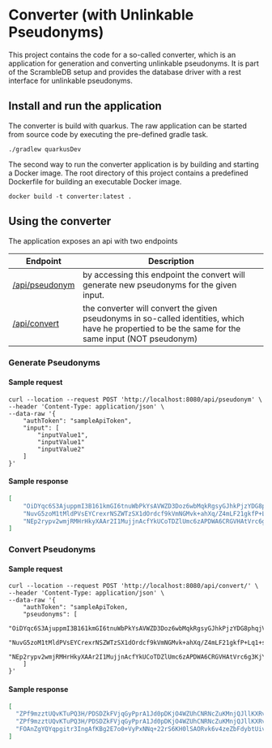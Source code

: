 # Converter (with Unlinkable Pseudonyms)

This project contains the code for a so-called converter, which is an application for generation and converting unlinkable pseudonyms.
It is part of the ScrambleDB setup and provides the database driver with a rest interface for unlinkable pseudonyms.

## Install and run the application

The converter is build with quarkus. The raw application can be started from source code by executing the pre-defined gradle task. 
```shell script
./gradlew quarkusDev
```
The second way to run the converter application is by building and starting a Docker image. 
The root directory of this project contains a predefined Dockerfile for building an executable Docker image.
```shell script
docker build -t converter:latest .
```

## Using the converter

The application exposes an api with two endpoints

| Endpoint           | Description                                                                                                                                         |
|--------------------|-----------------------------------------------------------------------------------------------------------------------------------------------------|
| [/api/pseudonym]() | by accessing this endpoint the convert will generate new pseudonyms for the given input.                                                            |
| [/api/convert]()   | the converter will convert the given pseudonyms in so-called identities, which have he propertied to be the same for the same input (NOT pseudonym) | 

### Generate Pseudonyms

#### Sample request
```shell script
curl --location --request POST 'http://localhost:8080/api/pseudonym' \
--header 'Content-Type: application/json' \
--data-raw '{
    "authToken": "sampleApiToken",
    "input": [
        "inputValue1",
        "inputValue1"
        "inputValue2"
    ]
}'
```
#### Sample response
```json
[
    "OiDYqc6S3AjuppmI3B161kmGI6tnuWbPkYsAVWZD3Doz6wbMqkRgsyGJhkPjzYDG8phqjVzEup0ClkoLMcPMWcR2E6TGBw//hoItr29nU6JJNvDOTS9LjVvoKZXtqu6l4gntJngNMWwNUfjxggAl2XOvj4N7cFsq1ZGDoP7+mNovmo5oQ9wDSwCZ+x1jD5ychhJRCw432l98pLHVT6ATq60tHyET8lUh0BH4E0Soq0qkQMPh5YuqY737hByFUTfTLUYZRwH61E2DTN/Iah9wFEJzpcOtFG0S7jTbYlKdMIUxsydjII996puDGUa2vxzmM2LQHw73zQvStr3nG4TTpQ==",
    "NuvG5zoM1tMldPVsEYCrexrNSZWTzSX1dOrdcf9kVmNGMvk+ahXq/Z4mLF21gkfP+Lq1+s90yoZEy3W9d4CIO6lBabD4U7iBQgM7frvKuMC4iwz1Bm6hWmcyChb93I6N9yU2MmttLqSALbrzl6mi27fmtmrQXPmj4xm/uGtHrBxgkor0doQ7zsSlfB5ZM0p5Ru9DlGTTcx5/Ab8jffLgftwOA7Ft3wsy0ou/6iuVlLEdmE9o7J9We0RJlXOxDN1QXwkW6vchKD2z6NjtVur/9sLgLjz7TD4rA2YzsZKKIkckqnG2OohKAeyTCprUOdvWsUvXc5rgSQ6UeMwA/FfR3g==",
    "NEp2rypv2wmjRMHrHkyXAAr2I1MujjnAcfYkUCoTDZlUmc6zAPDWA6CRGVHAtVrc6g3KjYItUJ2dnFzXbIOTFETOSd9ELtxd41xytvIDDTnCPkQJXTsPTLgTQVmXoP2mW/zMt+ee7oMpbfQCq2a4TVTADeZg55qC28PrNgCCZsEFCwCe4IKZI2UX8AtQlhK3tWXQhLdOoxVYAwO9Rcd2FV8acM1tNqwYEmFLMua0gQfYc36rGHAJ8rgCUFs9lSj/HWwD4z2bg+hkqZT2tQRCDrLHc2wsfF5TFjOYWUUCHr0F+dMYMOqLnVit7JEcNWTUD/9ZI6jLzXGAoVaMtp7DkA=="
]
```

### Convert Pseudonyms

#### Sample request
```shell script
curl --location --request POST 'http://localhost:8080/api/convert/' \
--header 'Content-Type: application/json' \
--data-raw '{
    "authToken": "sampleApiToken,
    "pseudonyms": [
        "OiDYqc6S3AjuppmI3B161kmGI6tnuWbPkYsAVWZD3Doz6wbMqkRgsyGJhkPjzYDG8phqjVzEup0ClkoLMcPMWcR2E6TGBw//hoItr29nU6JJNvDOTS9LjVvoKZXtqu6l4gntJngNMWwNUfjxggAl2XOvj4N7cFsq1ZGDoP7+mNovmo5oQ9wDSwCZ+x1jD5ychhJRCw432l98pLHVT6ATq60tHyET8lUh0BH4E0Soq0qkQMPh5YuqY737hByFUTfTLUYZRwH61E2DTN/Iah9wFEJzpcOtFG0S7jTbYlKdMIUxsydjII996puDGUa2vxzmM2LQHw73zQvStr3nG4TTpQ==",
        "NuvG5zoM1tMldPVsEYCrexrNSZWTzSX1dOrdcf9kVmNGMvk+ahXq/Z4mLF21gkfP+Lq1+s90yoZEy3W9d4CIO6lBabD4U7iBQgM7frvKuMC4iwz1Bm6hWmcyChb93I6N9yU2MmttLqSALbrzl6mi27fmtmrQXPmj4xm/uGtHrBxgkor0doQ7zsSlfB5ZM0p5Ru9DlGTTcx5/Ab8jffLgftwOA7Ft3wsy0ou/6iuVlLEdmE9o7J9We0RJlXOxDN1QXwkW6vchKD2z6NjtVur/9sLgLjz7TD4rA2YzsZKKIkckqnG2OohKAeyTCprUOdvWsUvXc5rgSQ6UeMwA/FfR3g==",
        "NEp2rypv2wmjRMHrHkyXAAr2I1MujjnAcfYkUCoTDZlUmc6zAPDWA6CRGVHAtVrc6g3KjYItUJ2dnFzXbIOTFETOSd9ELtxd41xytvIDDTnCPkQJXTsPTLgTQVmXoP2mW/zMt+ee7oMpbfQCq2a4TVTADeZg55qC28PrNgCCZsEFCwCe4IKZI2UX8AtQlhK3tWXQhLdOoxVYAwO9Rcd2FV8acM1tNqwYEmFLMua0gQfYc36rGHAJ8rgCUFs9lSj/HWwD4z2bg+hkqZT2tQRCDrLHc2wsfF5TFjOYWUUCHr0F+dMYMOqLnVit7JEcNWTUD/9ZI6jLzXGAoVaMtp7DkA=="
    ]
}'
```

#### Sample response
```json
[
  "ZPf9mzztUQvKTuPQ3H/PDSDZkFVjqGyPprA1Jd0pDKjO4WZUhCNRNcZuKMnjQJllKXRvn0ZUqb7hHyTKyid426c+iNqk/8tPUGW4D71uxFbiCQmoMmD/sqoG6RguTw/44aDAWVJeMQuXfdz1dc7lTocVtk4WmaEUSPxYfaL6AhHUZ4Uh/NMe1E0almIIDpMNlFkK3Z5Se7u36zPJcMsjajz7slA+Ure1mgqcLWdVGohf6ckdioHgSswlJm66h5YCuyemjD7+3tZgaLXnJWNxgBWyDoNWn/Ewn3RF0RSnK/xr+kuvZ3c0Gnf6CG1s1bIso0tLdIeClRtBbQy0hIzsPA==",
  "ZPf9mzztUQvKTuPQ3H/PDSDZkFVjqGyPprA1Jd0pDKjO4WZUhCNRNcZuKMnjQJllKXRvn0ZUqb7hHyTKyid426c+iNqk/8tPUGW4D71uxFbiCQmoMmD/sqoG6RguTw/44aDAWVJeMQuXfdz1dc7lTocVtk4WmaEUSPxYfaL6AhHUZ4Uh/NMe1E0almIIDpMNlFkK3Z5Se7u36zPJcMsjajz7slA+Ure1mgqcLWdVGohf6ckdioHgSswlJm66h5YCuyemjD7+3tZgaLXnJWNxgBWyDoNWn/Ewn3RF0RSnK/xr+kuvZ3c0Gnf6CG1s1bIso0tLdIeClRtBbQy0hIzsPA==",
  "FOAnZgYQYqpgitr3IngAfKBg2E7o0+VyPxNNq+22rS6KH0lSAORvk6v4zeZbFdybtUivdu/Ue83p2eUAsroEjbOW05zt5J5aFMd+oYOeeAEAkmXbv1dsO1CQORh23o0C2NKFp92O6w0Vd7PdmEiQyvWtU+AKz+pGYUODGPs73JmF0rR8LXTphtrclcptGEK11EAhspsm6LqPy0xY3UOkwntpa4sKUQnl7BXy/7jWgE6c/HB9+wuhWXQ1CPAbceJC1IToHqitLAa6US84hG+IUSAgVuxhpEIUsF463G/jk9+2zvUD/eJvNjAVRshwUyfpZ3fFul3V3r9gnpnyBEzm0Q=="
]
```